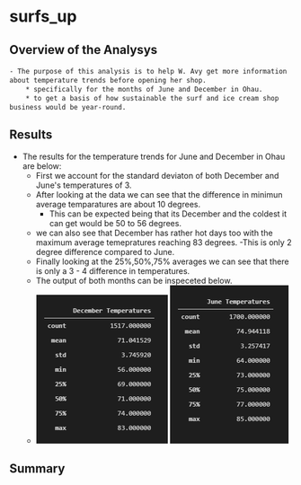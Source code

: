 # surfs_up

## Overview of the Analysys 
	- The purpose of this analysis is to help W. Avy get more information about temperature trends before opening her shop. 
		* specifically for the months of June and December in Ohau.
		* to get a basis of how sustainable the surf and ice cream shop business would be year-round.

## Results
 - The results for the temperature trends for June and December in Ohau are below:
	* First we account for the standard deviaton of both December and June's temperatures of 3.
	* After looking at the data we can see that the difference in minimun average temparatures are about 10 degrees.
		- This can be expected being that its December and the coldest it can get would be 50 to 56 degrees.
	* we can also see that December has rather hot days too with the maximum average temepratures reaching 83 degrees.
		-This is only 2 degree difference compared to June.
	* Finally looking at the 25%,50%,75% averages we can see that there is only a 3 - 4 difference in temperatures.
	* The output of both months can be inspeceted below.
	* <img src="Resources/December_Temperatures.PNG">   ![June_Temperatures.PNG](Resources/June_Temperatures.PNG)
	
## Summary
